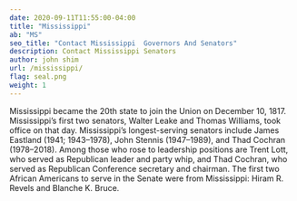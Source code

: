 ```yaml
---
date: 2020-09-11T11:55:00-04:00
title: "Mississippi"
ab: "MS"
seo_title: "Contact Mississippi  Governors And Senators"
description: Contact Mississippi Senators
author: john shim
url: /mississippi/
flag: seal.png
weight: 1
---
```


Mississippi became the 20th state to join the Union on December 10, 1817. Mississippi’s first two senators, Walter Leake and Thomas Williams, took office on that day. Mississippi’s longest-serving senators include James Eastland (1941; 1943–1978), John Stennis (1947–1989), and Thad Cochran (1978–2018). Among those who rose to leadership positions are Trent Lott, who served as Republican leader and party whip, and Thad Cochran, who served as Republican Conference secretary and chairman. The first two African Americans to serve in the Senate were from Mississippi: Hiram R. Revels and Blanche K. Bruce.